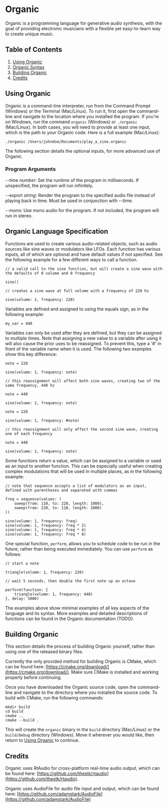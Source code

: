 # Organic

Organic is a programming language for generative audio synthesis, with the goal of providing electronic musicians with a flexible yet easy-to-learn way to create unique music.

## Table of Contents

1. [Using Organic](#using-organic)
2. [Organic Syntax](#organic-syntax)
3. [Building Organic](#building-organic)
4. [Credits](#credits)

## Using Organic

Organic is a command-line interpreter, run from the Command Prompt (Windows) or the Terminal (Mac/Linux). To run it, first open the command-line and navigate to the location where you installed the program. If you're on Windows, run the command `organic` (Windows) or `./organic` (Mac/Linux). In both cases, you will need to provide at least one input, which is the path to your Organic code. Here is a full example (Mac/Linux):

```
./organic /Users/johndoe/Documents/play_a_sine.organic
```

The following section details the optional inputs, for more advanced use of Organic.

### Program Arguments

--time *number*: Set the runtime of the program in milliseconds. If unspecified, the program will run infinitely.

--export *string*: Render the program to the specified audio file instead of playing back in time. Must be used in conjunction with --time.

--mono: Use mono audio for the program. If not included, the program will run in stereo.

## Organic Language Specification

Functions are used to create various audio-related objects, such as audio sources like sine waves or modulators like LFOs. Each function has various inputs, all of which are optional and have default values if not specified. See the following example for a few different ways to call a function.

```
// a valid call to the sine function, but will create a sine wave with the defaults of 0 volume and 0 frequency

sine()

// creates a sine wave at full volume with a frequency of 220 hz

sine(volume: 1, frequency: 220)
```

Variables are defined and assigned to using the equals sign, as in the following example:

```
my_var = 440
```

Variables can only be used after they are defined, but they can be assigned to multiple times. Note that assigning a new value to a variable after using it will also cause the prior uses to be reassigned. To prevent this, type a '#' in front of the variable name when it is used. The following two examples show this key difference:

```
note = 220

sine(volume: 1, frequency: note)

// this reassignment will affect both sine waves, creating two of the same frequency, 440 hz

note = 440

sine(volume: 1, frequency: note)
```

```
note = 220

sine(volume: 1, frequency: #note)

// this reassignment will only affect the second sine wave, creating one of each frequency

note = 440

sine(volume: 1, frequency: note)
```

Some functions return a value, which can be assigned to a variable or used as an input to another function. This can be especially useful when creating complex modulations that will be used in multiple places, as in the following example:

```
// note that sequence accepts a list of modulators as an input, defined with parentheses and separated with commas

freq = sequence(values: (
    sweep(from: 110, to: 220, length: 1000),
    sweep(from: 220, to: 110, length: 1000)
))

sine(volume: 1, frequency: freq)
sine(volume: 1, frequency: freq * 2)
sine(volume: 1, frequency: freq * 4)
sine(volume: 1, frequency: freq * 8)
```

One special function, `perform`, allows you to schedule code to be run in the future, rather than being executed immediately. You can use `perform` as follows:

```
// start a note

triangle(volume: 1, frequency: 220)

// wait 5 seconds, then double the first note up an octave

perform(function: {
    triangle(volume: 1, frequency: 440)
}, delay: 5000)
```

The examples above show minimal examples of all key aspects of the language and its syntax. More examples and detailed descriptions of functions can be found in the Organic documentation (TODO).

## Building Organic

This section details the process of building Organic yourself, rather than using one of the released binary files.

Currently the only provided method for building Organic is CMake, which can be found here: [https://cmake.org/download/](https://cmake.org/download/). Make sure CMake is installed and working properly before continuing.

Once you have downloaded the Organic source code, open the command-line and navigate to the directory where you installed the source code. To build with CMake, run the following commands:

```
mkdir build
cd build
cmake ..
cmake --build .
```

This will create the `organic` binary in the `build` directory (Mac/Linux) or the `build/Debug` directory (Windows). Move it wherever you would like, then return to [Using Organic](#using-organic) to continue.

## Credits

Organic uses RtAudio for cross-platform real-time audio output, which can be found here: [https://github.com/thestk/rtaudio](https://github.com/thestk/rtaudio).

Organic uses AudioFile for audio file input and output, which can be found here: [https://github.com/adamstark/AudioFile](https://github.com/adamstark/AudioFile)
